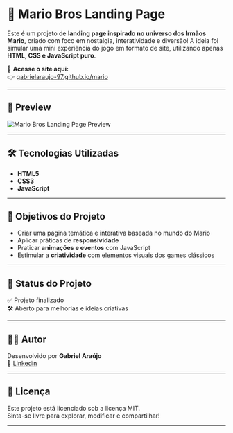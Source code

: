 # 🍄 Mario Bros Landing Page

Este é um projeto de **landing page inspirado no universo dos Irmãos Mario**, criado com foco em nostalgia, interatividade e diversão! A ideia foi simular uma mini experiência do jogo em formato de site, utilizando apenas **HTML, CSS e JavaScript puro**.

🔗 **Acesse o site aqui:**  
👉 [gabrielaraujo-97.github.io/mario](https://gabrielaraujo-97.github.io/mario)

---

## 📸 Preview

![Mario Bros Landing Page Preview](https://media.discordapp.net/attachments/1329249192786526371/1361174039221239960/1.png?ex=6803ba5c&is=680268dc&hm=432bb5371d032a0638d4909982a6a2c33f4dc1546d7c370ef8a96f55220e00e8&=&format=webp&quality=lossless&width=1535&height=863)  

---

## 🛠 Tecnologias Utilizadas

- **HTML5**
- **CSS3**
- **JavaScript**

---

## 🎯 Objetivos do Projeto

- Criar uma página temática e interativa baseada no mundo do Mario  
- Aplicar práticas de **responsividade**  
- Praticar **animações e eventos** com JavaScript  
- Estimular a **criatividade** com elementos visuais dos games clássicos

---

## 🚧 Status do Projeto

✅ Projeto finalizado  
🛠 Aberto para melhorias e ideias criativas

---

## 🙋‍♂️ Autor

Desenvolvido por **Gabriel Araújo**  
🔗 [Linkedin](https://www.linkedin.com/in/gabrielbaraujo/)

---

## 📌 Licença

Este projeto está licenciado sob a licença MIT.  
Sinta-se livre para explorar, modificar e compartilhar!

---
